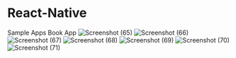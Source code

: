 # React-Native
Sample Apps
Book App
![Screenshot (65)](https://user-images.githubusercontent.com/89980850/187147841-cd10dba5-046e-49e1-900e-73c754b3e7e6.png)
![Screenshot (66)](https://user-images.githubusercontent.com/89980850/187147848-420b863a-6d2f-4b55-9c7f-4488f2e12e04.png)
![Screenshot (67)](https://user-images.githubusercontent.com/89980850/187147851-f75188c2-debd-4f3d-9e8e-5c81b93af67d.png)
![Screenshot (68)](https://user-images.githubusercontent.com/89980850/187147855-ee506f58-806a-445d-bd04-91274e5a1867.png)
![Screenshot (69)](https://user-images.githubusercontent.com/89980850/187147861-dd2ad892-b7c7-4894-9bd8-a780f40ee1f4.png)
![Screenshot (70)](https://user-images.githubusercontent.com/89980850/187147865-00111dfa-7584-4375-b402-f20d38397d59.png)
![Screenshot (71)](https://user-images.githubusercontent.com/89980850/187147872-4db7c09c-394a-4ea2-98ad-0c979c631a41.png)
